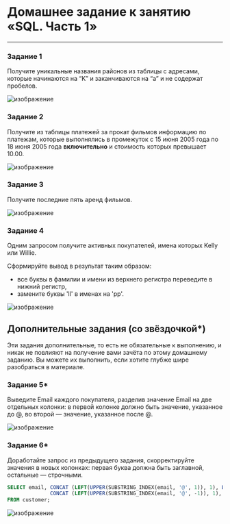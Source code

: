 # Домашнее задание к занятию «SQL. Часть 1»

---

### Задание 1

Получите уникальные названия районов из таблицы с адресами, которые начинаются на “K” и заканчиваются на “a” и не содержат пробелов.

![изображение](https://github.com/user-attachments/assets/6e069a49-8df6-422e-8ae6-66efc9f2bc5e)

### Задание 2

Получите из таблицы платежей за прокат фильмов информацию по платежам, которые выполнялись в промежуток с 15 июня 2005 года по 18 июня 2005 года **включительно** и стоимость которых превышает 10.00.

![изображение](https://github.com/user-attachments/assets/ee645000-f606-4a21-be29-5b2eace567b4)

### Задание 3

Получите последние пять аренд фильмов.

![изображение](https://github.com/user-attachments/assets/6a3a856b-c99d-49fb-8f4e-7f4d1a0af266)

### Задание 4

Одним запросом получите активных покупателей, имена которых Kelly или Willie. 

Сформируйте вывод в результат таким образом:
- все буквы в фамилии и имени из верхнего регистра переведите в нижний регистр,
- замените буквы 'll' в именах на 'pp'.

![изображение](https://github.com/user-attachments/assets/96721311-c3c4-4b7c-b742-eb9bf9d24214)

## Дополнительные задания (со звёздочкой*)
Эти задания дополнительные, то есть не обязательные к выполнению, и никак не повлияют на получение вами зачёта по этому домашнему заданию. Вы можете их выполнить, если хотите глубже шире разобраться в материале.

### Задание 5*

Выведите Email каждого покупателя, разделив значение Email на две отдельных колонки: в первой колонке должно быть значение, указанное до @, во второй — значение, указанное после @.

![изображение](https://github.com/user-attachments/assets/121c6755-eb50-409e-ab21-45e5a6c8be1e)

### Задание 6*

Доработайте запрос из предыдущего задания, скорректируйте значения в новых колонках: первая буква должна быть заглавной, остальные — строчными.

```SQL
SELECT email, CONCAT (LEFT(UPPER(SUBSTRING_INDEX(email, '@', 1)), 1), LOWER(SUBSTR(SUBSTRING_INDEX(email, '@', 1), 2))),
              CONCAT (LEFT(UPPER(SUBSTRING_INDEX(email, '@', -1)), 1), LOWER(SUBSTR(SUBSTRING_INDEX(email, '@', -1), 2)))
FROM customer;
```

![изображение](https://github.com/user-attachments/assets/3444be18-76bb-4e1d-afe2-f8ccb5884885)
